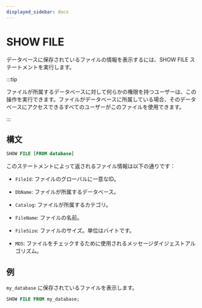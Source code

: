 ```yaml
---
displayed_sidebar: docs
---
```


# SHOW FILE

データベースに保存されているファイルの情報を表示するには、SHOW FILE ステートメントを実行します。

:::tip

ファイルが所属するデータベースに対して何らかの権限を持つユーザーは、この操作を実行できます。ファイルがデータベースに所属している場合、そのデータベースにアクセスできるすべてのユーザーがこのファイルを使用できます。

:::

## 構文

```SQL
SHOW FILE [FROM database]
```

このステートメントによって返されるファイル情報は以下の通りです：

- `FileId`: ファイルのグローバルに一意なID。

- `DbName`: ファイルが所属するデータベース。

- `Catalog`: ファイルが所属するカテゴリ。

- `FileName`: ファイルの名前。

- `FileSize`: ファイルのサイズ。単位はバイトです。

- `MD5`: ファイルをチェックするために使用されるメッセージダイジェストアルゴリズム。

## 例

`my_database` に保存されているファイルを表示します。

```SQL
SHOW FILE FROM my_database;
```